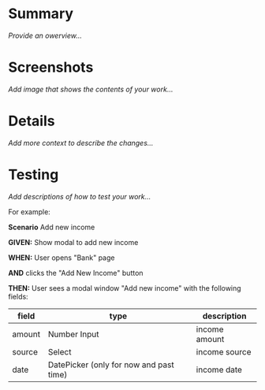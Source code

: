 # Summary
_Provide an owerview..._

# Screenshots
_Add image that shows the contents of your work..._

# Details
_Add more context to describe the changes..._

# Testing
_Add descriptions of how to test your work..._

For example:

**Scenario** Add new income

**GIVEN:** Show modal to add new income

**WHEN:** User opens "Bank" page

**AND** clicks  the "Add New Income" button

**THEN:** User sees a modal window "Add new income" with the following fields:


| field | type | description |
| --- | --- | --- |
| amount | Number Input | income amount |
| source | Select | income source |
| date | DatePicker (only for now and past time) | income date |
